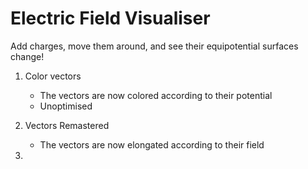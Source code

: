 # Electric Field Visualiser

Add charges, move them around, and see their equipotential surfaces change!

1. Color vectors
   - The vectors are now colored according to their potential
   - Unoptimised
  
2. Vectors Remastered
   - The vectors are now elongated according to their field

3. 
